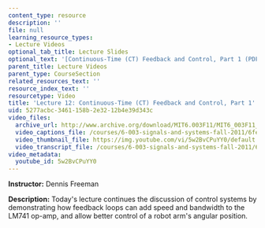 ```yaml
---
content_type: resource
description: ''
file: null
learning_resource_types:
- Lecture Videos
optional_tab_title: Lecture Slides
optional_text: '[Continuous-Time (CT) Feedback and Control, Part 1 (PDF)](resources/mit6_003f11_lec12)'
parent_title: Lecture Videos
parent_type: CourseSection
related_resources_text: ''
resource_index_text: ''
resourcetype: Video
title: 'Lecture 12: Continuous-Time (CT) Feedback and Control, Part 1'
uid: 5277acbc-3461-158b-2e32-12b4e39d343c
video_files:
  archive_url: http://www.archive.org/download/MIT6.003F11/MIT6_003F11_lec12_300k.mp4
  video_captions_file: /courses/6-003-signals-and-systems-fall-2011/6feb07b71d255a6d92fe307fbca5d199_5w2BvCPuYY0.vtt
  video_thumbnail_file: https://img.youtube.com/vi/5w2BvCPuYY0/default.jpg
  video_transcript_file: /courses/6-003-signals-and-systems-fall-2011/6530b4a17893d42255fcc8590fef2d80_5w2BvCPuYY0.pdf
video_metadata:
  youtube_id: 5w2BvCPuYY0
---
```


**Instructor:** Dennis Freeman

**Description:** Today's lecture continues the discussion of control systems by demonstrating how feedback loops can add speed and bandwidth to the LM741 op-amp, and allow better control of a robot arm's angular position.